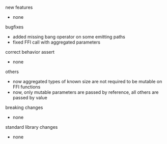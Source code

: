 new features
- none

bugfixes
- added missing bang operator on some emitting paths
- fixed FFI call with aggregated parameters

correct behavior assert
- none

others
- now aggregated types of known size are not required to be mutable on FFI functions
- now, only mutable parameters are passed by reference, all others are passed by value

breaking changes
- none

standard library changes
- none
